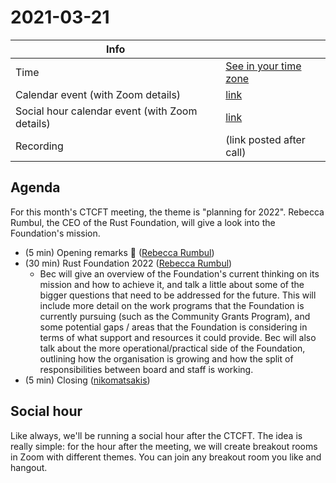 # 2021-03-21

| Info                                           |                          |
| ---------------------------------------------- | ------------------------ |
| Time                                           | [See in your time zone]  |
| Calendar event (with Zoom details)             | [link][cal]              |
| Social hour calendar event (with Zoom details) | [link][calsh]            |
| Recording                                      | (link posted after call) |

[see in your time zone]: https://everytimezone.com/s/d733869e

[cal]: https://calendar.google.com/event?action=TEMPLATE&tmeid=NnFqbGt2bHFpOTZjOW9pZWZiczNrc285a2wgN24wdnZvcWZlMGtibms2aTA0dWl1NTJ0MzBAZw&tmsrc=7n0vvoqfe0kbnk6i04uiu52t30%40group.calendar.google.com
[calsh]: https://calendar.google.com/event?action=TEMPLATE&tmeid=NzUxcGUwNzFwZ2dzMGw5dW9ub2VraDFqOWogN24wdnZvcWZlMGtibms2aTA0dWl1NTJ0MzBAZw&tmsrc=7n0vvoqfe0kbnk6i04uiu52t30%40group.calendar.google.com

## Agenda

For this month's CTCFT meeting, the theme is "planning for 2022". Rebecca
Rumbul, the CEO of the Rust Foundation, will give a look into the Foundation's
mission.

- (5 min) Opening remarks 👋 ([Rebecca Rumbul])
- (30 min) Rust Foundation 2022 ([Rebecca Rumbul])
  - Bec will give an overview of the Foundation's current thinking on its
    mission and how to achieve it, and talk a little about some of the bigger
    questions that need to be addressed for the future. This will include more
    detail on the work programs that the Foundation is currently pursuing (such
    as the Community Grants Program), and some potential gaps / areas that the
    Foundation is considering in terms of what support and resources it could
    provide. Bec will also talk about the more operational/practical side of the
    Foundation, outlining how the organisation is growing and how the split of
    responsibilities between board and staff is working.
- (5 min) Closing ([nikomatsakis])

[Rebecca Rumbul]: https://twitter.com/rebeccarumbul
[nikomatsakis]: https://github.com/angelonfira

## Social hour

Like always, we'll be running a social hour after the CTCFT. The idea is really
simple: for the hour after the meeting, we will create breakout rooms in Zoom
with different themes. You can join any breakout room you like and hangout.

[ctcft calendar]: https://calendar.google.com/calendar/embed?src=7n0vvoqfe0kbnk6i04uiu52t30%40group.calendar.google.com
